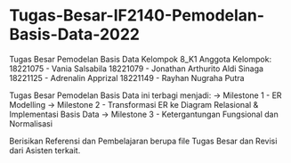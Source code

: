 # Tugas-Besar-IF2140-Pemodelan-Basis-Data-2022

Tugas Besar Pemodelan Basis Data Kelompok 8_K1
Anggota Kelompok:
18221075 - Vania Salsabila
18221079 - Jonathan Arthurito Aldi Sinaga
18221125 - Adrenalin Apprizal
18221149 - Rayhan Nugraha Putra


Tugas Besar Pemodelan Basis Data ini terbagi menjadi: 
  -> Milestone 1 - ER Modelling
  -> Milestone 2 - Transformasi ER ke Diagram Relasional & Implementasi Basis Data
  -> Milestone 3 - Ketergantungan Fungsional dan Normalisasi
  
Berisikan Referensi dan Pembelajaran berupa file Tugas Besar dan Revisi dari Asisten terkait.

